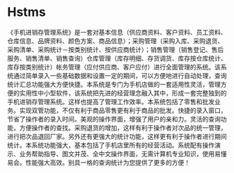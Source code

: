 # Hstms
 《手机进销存管理系统》是一套对基本信息（供应商资料、客户资料、员工资料、仓库信息、品牌资料、颜色方案、商品信息）；采购管理（采购入库、采购退货、采购清单、采购统计－按类别统计、按供应商统计）；销售管理（销售登记、售后服务、销售清单、销售查询）仓库管理（库存明细、存货调货、库存按仓库统计、库存按类别统计）帐务管理（应付供应商、客户应付）进行全面管理的系统。该系统通过简单录入一些基础数据和设置一定的期间，可以方便地进行自动处理，查询统计汇总功能强大方便快捷。本系统是专门为手机店做的一套适用性灵活，管理方便的实用性中小型软件，该系统把先进的经营理念融入其中，形成一套完整独到的手机进销存管理系统。这样也提高了管理工作效率。本系统包括了零售和批发业务。实现双管功能，不仅有利于商品零售更有利于商品的批发。快捷的录入窗口，节省了操作者的录入时间。美观的操作界面，增强了用户的亲和力。灵活的查询功能，方便操作者的查找。采购退货的增加，这样有利于操作者对次品的统一管理，进行把次品退回厂家。另外还有更强大的统计功能，这样更有利于操作者进行期间统计。本系统功能强大，基本包括了手机店里所有的经营活动。系统配有操作演示、业务帮助指导、图文并茂、全中文操作界面，无需计算机专业知识，使用易懂易会。性能强大高效。别具一格的查询统计为您提供了更多的方便！
